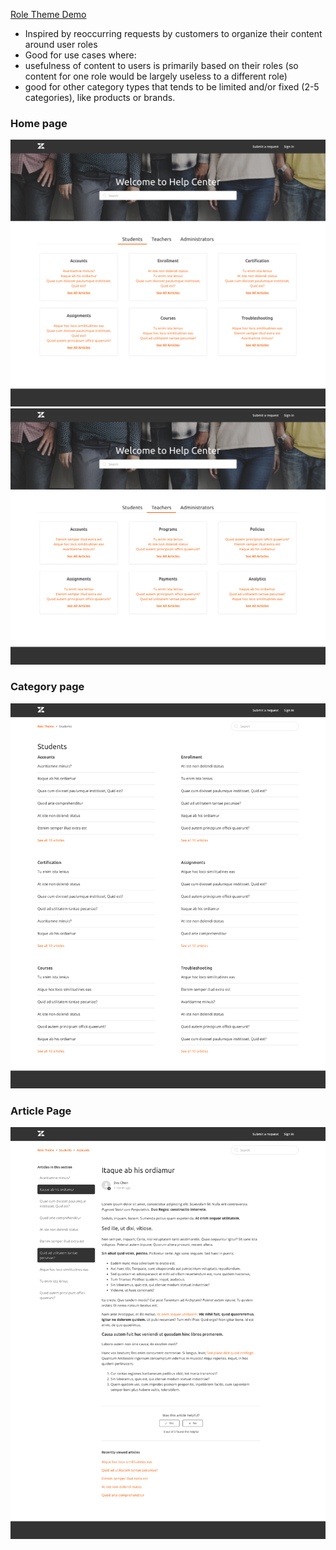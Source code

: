 [Role Theme Demo](https://role-theme.zendesk.com/hc/en-us)

- Inspired by reoccurring requests by customers to organize their content around user roles
- Good for use cases where:
- usefulness of content to users is primarily based on their roles (so content for one role would be largely useless to a different role)
- good for other category types that tends to be limited and/or fixed (2-5 categories), like products or brands.

### Home page

![Role Theme](../screenshots/role/home.png)
![Role Theme](../screenshots/role/home-2.png)

### Category page

![Role Theme](../screenshots/role/category.png)

### Article Page

![Role Theme](../screenshots/role/article.png)
